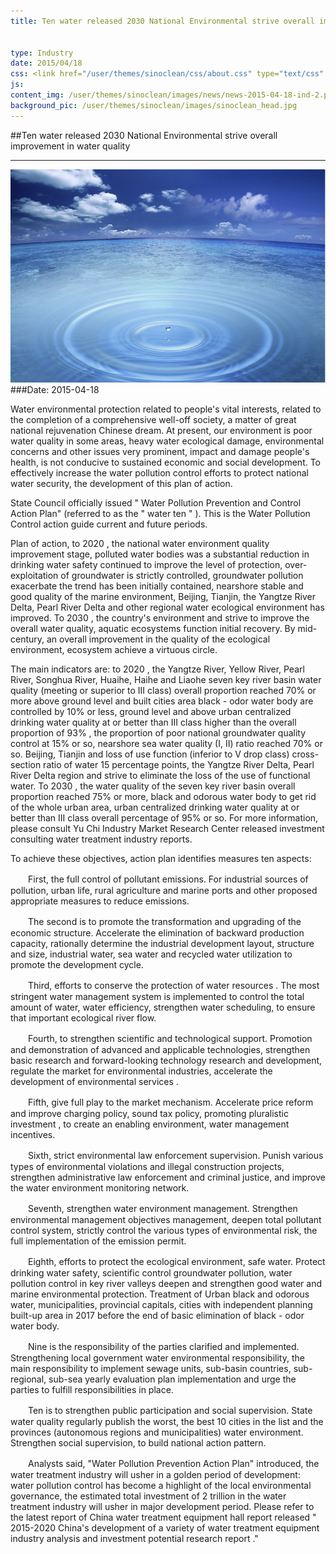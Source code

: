 ```yaml
---
title: Ten water released 2030 National Environmental strive overall improvement in water quality


type: Industry
date: 2015/04/18
css: <link href="/user/themes/sinoclean/css/about.css" type="text/css" rel="stylesheet" />
js:
content_img: /user/themes/sinoclean/images/news/news-2015-04-18-ind-2.png
background_pic: /user/themes/sinoclean/images/sinoclean_head.jpg
---
```


##Ten water released 2030 National Environmental strive overall improvement in water quality


---



![News1](/user/themes/sinoclean/images/news/news-2015-04-18-ind-2.png)
###Date: 2015-04-18

Water environmental protection related to people's vital interests, related to the completion of a comprehensive well-off society, a matter of great national rejuvenation Chinese dream. At present, our environment is poor water quality in some areas, heavy water ecological damage, environmental concerns and other issues very prominent, impact and damage people's health, is not conducive to sustained economic and social development. To effectively increase the water pollution control efforts to protect national water security, the development of this plan of action.

State Council officially issued " Water Pollution Prevention and Control Action Plan" (referred to as the " water ten " ). This is the Water Pollution Control action guide current and future periods.

Plan of action, to 2020 , the national water environment quality improvement stage, polluted water bodies was a substantial reduction in drinking water safety continued to improve the level of protection, over-exploitation of groundwater is strictly controlled, groundwater pollution exacerbate the trend has been initially contained, nearshore stable and good quality of the marine environment, Beijing, Tianjin, the Yangtze River Delta, Pearl River Delta and other regional water ecological environment has improved. To 2030 , the country's environment and strive to improve the overall water quality, aquatic ecosystems function initial recovery. By mid-century, an overall improvement in the quality of the ecological environment, ecosystem achieve a virtuous circle.

The main indicators are: to 2020 , the Yangtze River, Yellow River, Pearl River, Songhua River, Huaihe, Haihe and Liaohe seven key river basin water quality (meeting or superior to III class) overall proportion reached 70% or more above ground level and built cities area black - odor water body are controlled by 10% or less, ground level and above urban centralized drinking water quality at or better than III class higher than the overall proportion of 93% , the proportion of poor national groundwater quality control at 15% or so, nearshore sea water quality (I, II) ratio reached 70% or so. Beijing, Tianjin and loss of use function (inferior to V drop class) cross-section ratio of water 15 percentage points, the Yangtze River Delta, Pearl River Delta region and strive to eliminate the loss of the use of functional water. To 2030 , the water quality of the seven key river basin overall proportion reached 75% or more, black and odorous water body to get rid of the whole urban area, urban centralized drinking water quality at or better than III class overall percentage of 95% or so. For more information, please consult Yu Chi Industry Market Research Center released investment consulting water treatment industry reports.

To achieve these objectives, action plan identifies measures ten aspects:

　　First, the full control of pollutant emissions. For industrial sources of pollution, urban life, rural agriculture and marine ports and other proposed appropriate measures to reduce emissions.

　　The second is to promote the transformation and upgrading of the economic structure. Accelerate the elimination of backward production capacity, rationally determine the industrial development layout, structure and size, industrial water, sea water and recycled water utilization to promote the development cycle.

　　Third, efforts to conserve the protection of water resources . The most stringent water management system is implemented to control the total amount of water, water efficiency, strengthen water scheduling, to ensure that important ecological river flow.

　　Fourth, to strengthen scientific and technological support. Promotion and demonstration of advanced and applicable technologies, strengthen basic research and forward-looking technology research and development, regulate the market for environmental industries, accelerate the development of environmental services .

　　Fifth, give full play to the market mechanism. Accelerate price reform and improve charging policy, sound tax policy, promoting pluralistic investment , to create an enabling environment, water management incentives.

　　Sixth, strict environmental law enforcement supervision. Punish various types of environmental violations and illegal construction projects, strengthen administrative law enforcement and criminal justice, and improve the water environment monitoring network.

　　Seventh, strengthen water environment management. Strengthen environmental management objectives management, deepen total pollutant control system, strictly control the various types of environmental risk, the full implementation of the emission permit.

　　Eighth, efforts to protect the ecological environment, safe water. Protect drinking water safety, scientific control groundwater pollution, water pollution control in key river valleys deepen and strengthen good water and marine environmental protection. Treatment of Urban black and odorous water, municipalities, provincial capitals, cities with independent planning built-up area in 2017 before the end of basic elimination of black - odor water body.

　　Nine is the responsibility of the parties clarified and implemented. Strengthening local government water environmental responsibility, the main responsibility to implement sewage units, sub-basin countries, sub-regional, sub-sea yearly evaluation plan implementation and urge the parties to fulfill responsibilities in place.

　　Ten is to strengthen public participation and social supervision. State water quality regularly publish the worst, the best 10 cities in the list and the provinces (autonomous regions and municipalities) water environment. Strengthen social supervision, to build national action pattern.

　　Analysts said, "Water Pollution Prevention Action Plan" introduced, the water treatment industry will usher in a golden period of development: water pollution control has become a highlight of the local environmental governance, the estimated total investment of 2 trillion in the water treatment industry will usher in major development period. Please refer to the latest report of China water treatment equipment hall report released " 2015-2020 China's development of a variety of water treatment equipment industry analysis and investment potential research report ."
